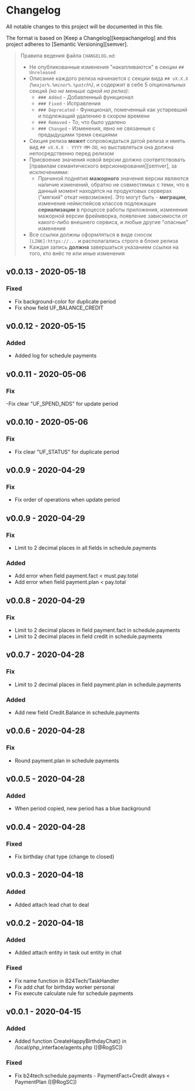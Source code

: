 # Changelog

All notable changes to this project will be documented in this file.

The format is based on [Keep a Changelog][keepachangelog] and this project adheres to [Semantic Versioning][semver].

> Правила ведения файла `CHANGELOG.md`:
>
> - Не опубликованные изменения "накапливаются" в секции `## Unreleased`
> - Описание каждого релиза начинается с секции вида `## vX.X.X` _(`%major%.%minor%.%patch%`)_, и содержит в себе 5 опциональных секций _(но не меньше одной на релиз)_:
>   - `### Added` - Добавленный функционал
>   - `### Fixed` - Исправления
>   - `### Deprecated` - Функционал, помеченный как устаревший и подлежащий удалению в скором времени
>   - `### Removed` - То, что было удалено
>   - `### Changed` - Изменения, явно не связанные с предыдущими тремя секциями
> - Секция релиза **может** сопровождаться датой релиза и иметь вид `## vX.X.X - YYYY-MM-DD`, но выставляться она должна непосредственно перед релизом
> - Присвоение значения новой версии должно соответствовать [правилам семантического версионирования][semver], за исключениями:
>   - Причиной поднятия **мажорного** значения версии являются наличие изменений, обратно не совместимых с теми, что в данный момент находятся на продуктовых серверах ("мягкий" откат невозможен). Это могут быть - **миграции**, изменения неймспейсов классов подлежащих **сериализации** в процессе работы приложения, изменения мажорной версии фреймворка, появление зависимости от какого-либо внешнего сервиса, и любые другие "опасные" изменения
> - Все ссылки должны оформляться в виде сносок `[LINK]:https://...` и располагались строго в блоке релиза
> - Каждая запись **должна** завершаться указанием ссылки на того, кто внёс те или иные изменения


## v0.0.13 - 2020-05-18

### Fixed

- Fix background-color for duplicate period
- Fix show field UF_BALANCE_CREDIT

## v0.0.12 - 2020-05-15

### Added

- Added log for schedule payments

## v0.0.11 - 2020-05-06 

### Fix

-Fix clear "UF_SPEND_NDS" for update period

## v0.0.10 - 2020-05-06 

### Fix

- Fix clear "UF_STATUS" for duplicate period

## v0.0.9 - 2020-04-29

### Fix

- Fix order of operations when update period

## v0.0.9 - 2020-04-29

### Fix

- Limit to 2 decimal places in all fields in schedule.payments

### Added

- Add error when field payment.fact < must.pay.total
- Add error when field payment.plan < pay.total

## v0.0.8 - 2020-04-29

### Fix

- Limit to 2 decimal places in field payment.fact in schedule.payments
- Limit to 2 decimal places in field credit in schedule.payments

## v0.0.7 - 2020-04-28

### Fix

- Limit to 2 decimal places in field payment.plan in schedule.payments

### Added

- Add new field Credit.Balance in schedule.payments

## v0.0.6 - 2020-04-28

### Fix

- Round payment.plan in schedule payments

## v0.0.5 - 2020-04-28

### Added

- When period copied, new period has a blue background

## v0.0.4 - 2020-04-28

### Fixed

- Fix birthday chat type (change to closed)

## v0.0.3 - 2020-04-18

### Added

- Added attach lead chat to deal

## v0.0.2 - 2020-04-18

### Added

- Added attach entity in task out entity in chat

### Fixed

- Fix name function in B24Tech/TaskHandler 
- Fix add chat for birthday worker personal
- Fix execute calculate rule for schedule payments

## v0.0.1 - 2020-04-15

### Added

- Added function CreateHappyBirthdayChat() in /local/php_interface/agents.php ([@RogSC])

### Fixed

- Fix b24tech:schedule.payments - PaymentFact+Credit always < PaymentPlan ([@RogSC])